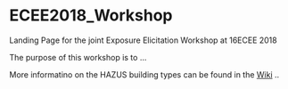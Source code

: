 # ECEE2018_Workshop
Landing Page for the joint Exposure Elicitation Workshop at 16ECEE 2018

The purpose of this workshop is to ...


More informatino on the HAZUS building types can be found in the [Wiki](https://github.com/GFZ-Centre-for-Early-Warning/ECEE2018_Workshop/wiki/HAZUS-Building-types) ..
